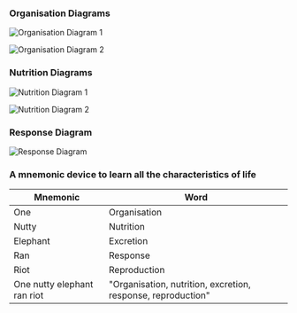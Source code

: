 ### Organisation Diagrams

![Organisation Diagram 1](characteristics-of-life/characteristics-of-life-1.png)

![Organisation Diagram 2](characteristics-of-life/characteristics-of-life-2.jpg)

### Nutrition Diagrams

![Nutrition Diagram 1](characteristics-of-life/characteristics-of-life-3.png)

![Nutrition Diagram 2](characteristics-of-life/characteristics-of-life-4.png)

### Response Diagram

![Response Diagram](characteristics-of-life/characteristics-of-life-5.png)

### A mnemonic device to learn all the characteristics of life

| Mnemonic                    | Word                                                         |
|-----------------------------|--------------------------------------------------------------|
| One                         | Organisation                                                 |
| Nutty                       | Nutrition                                                    |
| Elephant                    | Excretion                                                    |
| Ran                         | Response                                                     |
| Riot                        | Reproduction                                                 |
| One nutty elephant ran riot | "Organisation, nutrition, excretion, response, reproduction" |

